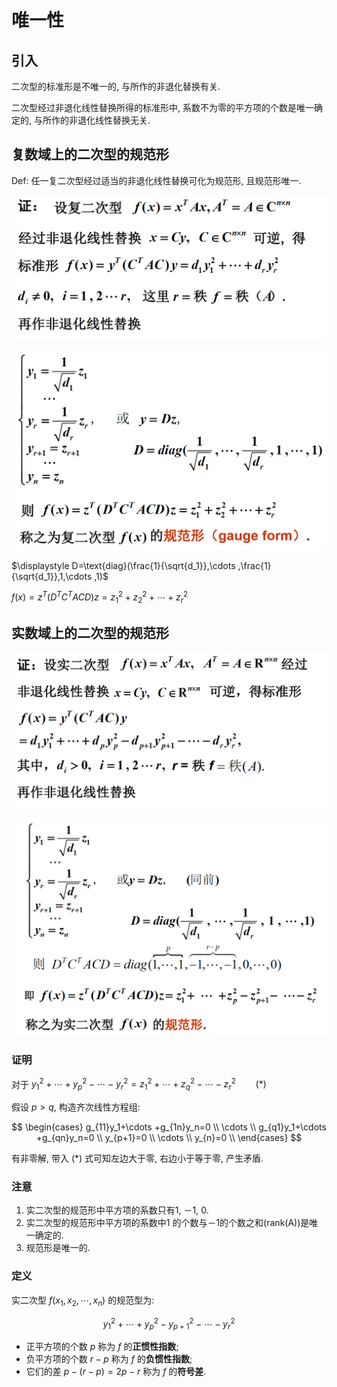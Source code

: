 # 唯一性

## 引入

二次型的标准形是不唯一的, 与所作的非退化替换有关.

二次型经过非退化线性替换所得的标准形中, 系数不为零的平方项的个数是唯一确定的, 与所作的非退化线性替换无关.


## 复数域上的二次型的规范形

Def: 任一复二次型经过适当的非退化线性替换可化为规范形, 且规范形唯一.

![](./image/2021-03-08-08-47-53.png)

![](./image/2021-03-08-08-48-10.png)

$\displaystyle D=\text{diag}(\frac{1}{\sqrt{d_1}},\cdots ,\frac{1}{\sqrt{d_1}},1,\cdots ,1)$

$f(x)=z^T(D^TC^T ACD)z=z^2_1+z^2_2+\cdots+z^2_r$


## 实数域上的二次型的规范形

![](./image/2021-03-08-09-09-40.png)

![](./image/2021-03-08-09-09-55.png)

### 证明

对于 $y_1^2+\cdots +y_p^2-\cdots -y_r^2=z_1^2+\cdots +z_q^2-\cdots -z_r^2 \qquad (*)$

假设 $p>q$, 构造齐次线性方程组:

$$
\begin{cases}
g_{11}y_1+\cdots +g_{1n}y_n=0 \\
\cdots \\
g_{q1}y_1+\cdots +g_{qn}y_n=0 \\
y_{p+1}=0 \\
\cdots \\
y_{n}=0 \\
\end{cases}
$$

有非零解, 带入 $(*)$ 式可知左边大于零, 右边小于等于零, 产生矛盾.

### 注意

1. 实二次型的规范形中平方项的系数只有1, －1, 0.
2. 实二次型的规范形中平方项的系数中1 的个数与－1的个数之和(rank(A))是唯一确定的. 
3. 规范形是唯一的.


### 定义

实二次型 $f(x_1,x_2,\cdots,x_n)$ 的规范型为:

$$
y_1^2+\cdots +y_p^2-y_{p+1}^2-\cdots -y_r^2
$$

* 正平方项的个数 $p$ 称为 $f$ 的**正惯性指数**;
* 负平方项的个数 $r-p$ 称为 $f$ 的**负惯性指数**;
* 它们的差 $p-(r-p)=2p-r$ 称为 $f$ 的**符号差**.


